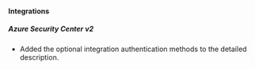 
#### Integrations
##### Azure Security Center v2
- Added the optional integration authentication methods to the detailed description.
